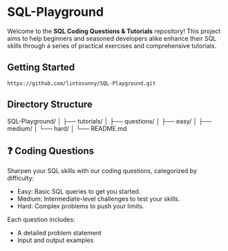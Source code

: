 # SQL-Playground
Welcome to the **SQL Coding Questions & Tutorials** repository! This project aims to help beginners and seasoned developers alike enhance their SQL skills through a series of practical exercises and comprehensive tutorials.

## Getting Started
```
https://github.com/lintosunny/SQL-Playground.git
```

## Directory Structure
SQL-Playground/
│
├── tutorials/
│
├── questions/
│   ├── easy/
│   ├── medium/
│   └── hard/
│
└── README.md


## ❓ Coding Questions
Sharpen your SQL skills with our coding questions, categorized by difficulty:
* Easy: Basic SQL queries to get you started.
* Medium: Intermediate-level challenges to test your skills.
* Hard: Complex problems to push your limits.

Each question includes:
* A detailed problem statement
* Input and output examples
